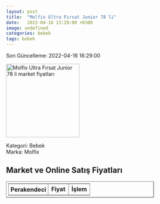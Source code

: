 ```yaml
---
layout: post
title:  "Molfix Ultra Fırsat Junior 78 li"
date:   2022-04-16 13:29:00 +0300
image: undefined
categories: bebek
tags: bebek
---
```


Son Güncelleme: 2022-04-16 16:29:00

<img src="undefined" width="200" alt="Molfix Ultra Fırsat Junior 78 li market fiyatları" />

Kategori: Bebek
<br />
Marka: Molfix

<h2>Market ve Online Satış Fiyatları</h2>

<table border="1" style="padding: 5px;width:80%;">
  <tr>
    <td style="padding: 5px;"><strong>Perakendeci</strong></td>
    <td><strong>Fiyat</strong></td>
    <td><strong>İşlem</strong></td>
  </tr>
  
</table>
